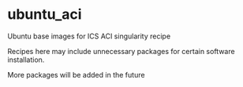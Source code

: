 # ubuntu_aci
Ubuntu base images for ICS ACI singularity recipe

Recipes here may include unnecessary packages for certain software installation.

More packages will be added in the future
